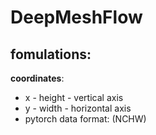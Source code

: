 # DeepMeshFlow

## fomulations:
**coordinates**:
- x - height - vertical axis
- y - width - horizontal axis
- pytorch data format: (NCHW)
